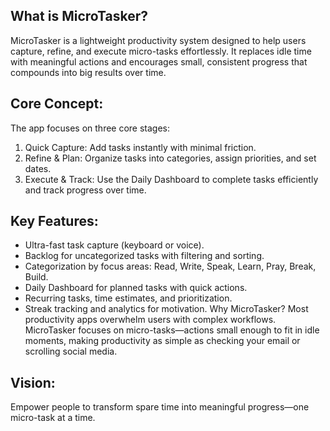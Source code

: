 ## What is MicroTasker?

MicroTasker is a lightweight productivity system designed to help users capture, refine, and execute
micro-tasks effortlessly. It replaces idle time with meaningful actions and encourages small, consistent
progress that compounds into big results over time.


## Core Concept:
The app focuses on three core stages:
1. Quick Capture: Add tasks instantly with minimal friction.
2. Refine & Plan: Organize tasks into categories, assign priorities, and set dates.
3. Execute & Track: Use the Daily Dashboard to complete tasks efficiently and track progress over
time.

## Key Features:
- Ultra-fast task capture (keyboard or voice).
- Backlog for uncategorized tasks with filtering and sorting.
- Categorization by focus areas: Read, Write, Speak, Learn, Pray, Break, Build.
- Daily Dashboard for planned tasks with quick actions.
- Recurring tasks, time estimates, and prioritization.
- Streak tracking and analytics for motivation.
Why MicroTasker?
Most productivity apps overwhelm users with complex workflows. MicroTasker focuses on
micro-tasks—actions small enough to fit in idle moments, making productivity as simple as checking
your email or scrolling social media.

## Vision:
Empower people to transform spare time into meaningful progress—one micro-task at a time.